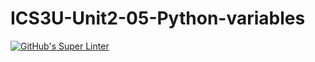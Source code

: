 # ICS3U-Unit2-05-Python-variables

[![GitHub's Super Linter](https://github.com/noah-mccaskill/ICS3U-Unit2-05-Python-variables/workflows/GitHub's%20Super%20Linter/badge.svg)](https://github.com/noah-mccaskill/ICS3U-Unit2-05-Python-variables/actions)
